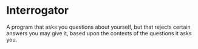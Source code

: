 # Interrogator
A program that asks you questions about yourself, but that rejects certain answers you may give it, based upon the contexts of the questions it asks you.
